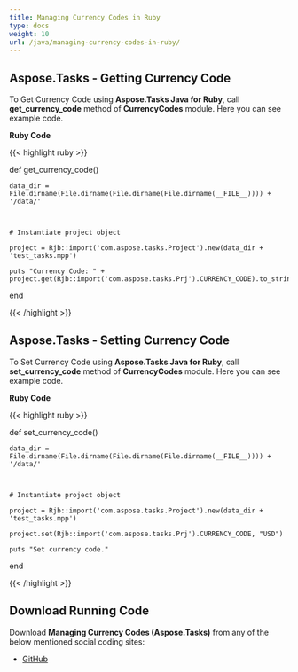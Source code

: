```yaml
---
title: Managing Currency Codes in Ruby
type: docs
weight: 10
url: /java/managing-currency-codes-in-ruby/
---
```


## **Aspose.Tasks - Getting Currency Code**
To Get Currency Code using **Aspose.Tasks Java for Ruby**, call **get_currency_code** method of **CurrencyCodes** module. Here you can see example code.

**Ruby Code**

{{< highlight ruby >}}

 def get_currency_code()

    data_dir = File.dirname(File.dirname(File.dirname(File.dirname(__FILE__)))) + '/data/'



    # Instantiate project object

    project = Rjb::import('com.aspose.tasks.Project').new(data_dir + 'test_tasks.mpp')

    puts "Currency Code: " + project.get(Rjb::import('com.aspose.tasks.Prj').CURRENCY_CODE).to_string

end

{{< /highlight >}}
## **Aspose.Tasks - Setting Currency Code**
To Set Currency Code using **Aspose.Tasks Java for Ruby**, call **set_currency_code** method of **CurrencyCodes** module. Here you can see example code.

**Ruby Code**

{{< highlight ruby >}}

 def set_currency_code()

    data_dir = File.dirname(File.dirname(File.dirname(File.dirname(__FILE__)))) + '/data/'



    # Instantiate project object

    project = Rjb::import('com.aspose.tasks.Project').new(data_dir + 'test_tasks.mpp')

    project.set(Rjb::import('com.aspose.tasks.Prj').CURRENCY_CODE, "USD")

    puts "Set currency code."

end

{{< /highlight >}}
## **Download Running Code**
Download **Managing Currency Codes (Aspose.Tasks)** from any of the below mentioned social coding sites:

- [GitHub](https://github.com/aspose-tasks/Aspose.Tasks-for-Java/blob/master/Plugins/Aspose_Tasks_Java_for_Ruby/lib/asposetasksjava/Currencies/currencycodes.rb)
